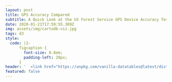 ```yaml
---
layout: post
title: GPS Accuracy Compared
subtitle: A Quick Look at the US Forest Service GPS Device Accuracy Test Results
date: 2020-01-21T17:59:55.309Z
img: assets/img/cartodb-viz.jpg
tags: d3
style:
  code: |2-
      figcaption {
        font-size: 0.8em;
        padding-left: 20px;
      }
header: '  <link href="https://unpkg.com/vanilla-datatables@latest/dist/vanilla-dataTables.min.css" rel="stylesheet" type="text/css">'
featured: false
---
```

<script src="https://unpkg.com/vanilla-datatables@latest/dist/vanilla-dataTables.min.js" type="text/javascript">
<script src="https://d3js.org/d3.v4.js"></script>
